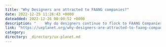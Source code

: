 ```yaml
---
title: "Why Designers are attracted to FAANG companies?"
date: 2022-12-25 11:26:43 +0000
dateadded: 2022-12-26 00:00:52 +0000
description: "    Why do designers continue to flock to FAANG Companies?  Continue reading on UX Planet »  "
link: "https://uxplanet.org/why-designers-are-attracted-to-faang-companies-55279e821721?source=rss----819cc2aaeee0---4"
category:
directory: _directory/ux-planet.md
---
```

